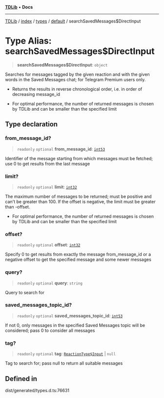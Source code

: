 [**TDLib**](../../../../../../README.md) • **Docs**

***

[TDLib](../../../../../../modules.md) / [index](../../../../../README.md) / [types](../../../README.md) / [default](../README.md) / searchSavedMessages$DirectInput

# Type Alias: searchSavedMessages$DirectInput

> **searchSavedMessages$DirectInput**: `object`

Searches for messages tagged by the given reaction and with the given words in the Saved Messages chat; for Telegram Premium users only.

- Returns the results in reverse chronological order, i.e. in order of decreasing message_id

- For optimal performance, the number of returned messages is chosen by TDLib and can be smaller than the specified limit

## Type declaration

### from\_message\_id?

> `readonly` `optional` **from\_message\_id**: [`int53`](int53-1.md)

Identifier of the message starting from which messages must be fetched; use 0 to get results from the last message

### limit?

> `readonly` `optional` **limit**: [`int32`](int32-1.md)

The maximum number of messages to be returned; must be positive and can't be greater than 100. If the offset is negative, the limit must be greater than -offset.

- For optimal performance, the number of returned messages is chosen by TDLib and can be smaller than the specified limit

### offset?

> `readonly` `optional` **offset**: [`int32`](int32-1.md)

Specify 0 to get results from exactly the message from_message_id or a negative offset to get the specified message and some newer messages

### query?

> `readonly` `optional` **query**: `string`

Query to search for

### saved\_messages\_topic\_id?

> `readonly` `optional` **saved\_messages\_topic\_id**: [`int53`](int53-1.md)

If not 0, only messages in the specified Saved Messages topic will be considered; pass 0 to consider all messages

### tag?

> `readonly` `optional` **tag**: [`ReactionType$Input`](ReactionType$Input.md) \| `null`

Tag to search for; pass null to return all suitable messages

## Defined in

dist/generated/types.d.ts:76631
